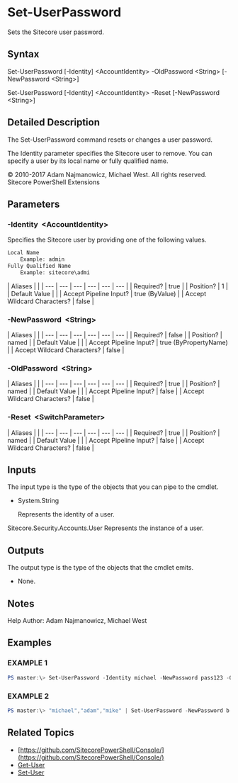 # Set-UserPassword

Sets the Sitecore user password.

## Syntax

Set-UserPassword \[-Identity\] &lt;AccountIdentity&gt; -OldPassword &lt;String&gt; \[-NewPassword &lt;String&gt;\]

Set-UserPassword \[-Identity\] &lt;AccountIdentity&gt; -Reset \[-NewPassword &lt;String&gt;\]

## Detailed Description

The Set-UserPassword command resets or changes a user password.

The Identity parameter specifies the Sitecore user to remove. You can specify a user by its local name or fully qualified name.

© 2010-2017 Adam Najmanowicz, Michael West. All rights reserved. Sitecore PowerShell Extensions

## Parameters

### -Identity  &lt;AccountIdentity&gt;

Specifies the Sitecore user by providing one of the following values.

```powershell
Local Name
    Example: admin
Fully Qualified Name
    Example: sitecore\admi 
```

| Aliases |  |
| --- | --- | --- | --- | --- | --- |
| Required? | true |
| Position? | 1 |
| Default Value |  |
| Accept Pipeline Input? | true \(ByValue\) |
| Accept Wildcard Characters? | false |

### -NewPassword  &lt;String&gt;

| Aliases |  |
| --- | --- | --- | --- | --- | --- |
| Required? | false |
| Position? | named |
| Default Value |  |
| Accept Pipeline Input? | true \(ByPropertyName\) |
| Accept Wildcard Characters? | false |

### -OldPassword  &lt;String&gt;

| Aliases |  |
| --- | --- | --- | --- | --- | --- |
| Required? | true |
| Position? | named |
| Default Value |  |
| Accept Pipeline Input? | false |
| Accept Wildcard Characters? | false |

### -Reset  &lt;SwitchParameter&gt;

| Aliases |  |
| --- | --- | --- | --- | --- | --- |
| Required? | true |
| Position? | named |
| Default Value |  |
| Accept Pipeline Input? | false |
| Accept Wildcard Characters? | false |

## Inputs

The input type is the type of the objects that you can pipe to the cmdlet.

* System.String

  Represents the identity of a user.

Sitecore.Security.Accounts.User Represents the instance of a user.

## Outputs

The output type is the type of the objects that the cmdlet emits.

* None. 

## Notes

Help Author: Adam Najmanowicz, Michael West

## Examples

### EXAMPLE 1

```powershell
PS master:\> Set-UserPassword -Identity michael -NewPassword pass123 -OldPassword b
```

### EXAMPLE 2

```powershell
PS master:\> "michael","adam","mike" | Set-UserPassword -NewPassword b -Reset
```

## Related Topics

* [https://github.com/SitecorePowerShell/Console/](https://github.com/SitecorePowerShell/Console/) 
* [Get-User](get-user.md)
* [Set-User](set-user.md)

